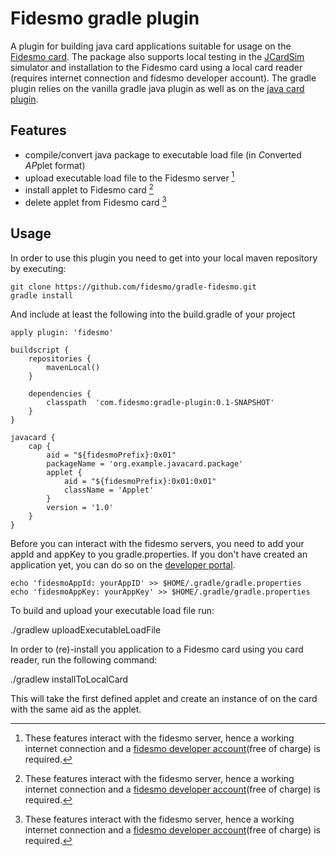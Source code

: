 Fidesmo gradle plugin
=====================

A plugin for building java card applications suitable for usage on the [Fidesmo
card](http://fidesmo.com/). The package also supports local testing in the
[JCardSim](http://jcardsim.org/) simulator and installation to the Fidesmo card using a local card
reader (requires internet connection and fidesmo developer account). The gradle plugin relies on the
vanilla gradle java plugin as well as on the [java card
plugin](https://github.com/fidesmo/gradle-javacard).

Features
--------

 * compile/convert java package to executable load file (in *C*onverted *AP*plet format)
 * upload executable load file to the Fidesmo server [^connectionRequired]
 * install applet to Fidesmo card [^connectionRequired]
 * delete applet from Fidesmo card [^connectionRequired]

[^connectionRequired]: These features interact with the fidesmo server, hence a working internet
connection and a [fidesmo developer account](https://developer.fidesmo.com)(free of charge) is
required.

Usage
-----

In order to use this plugin you need to get into your local maven repository by executing:

    git clone https://github.com/fidesmo/gradle-fidesmo.git
    gradle install

And include at least the following into the build.gradle of your project

    apply plugin: 'fidesmo'

    buildscript {
        repositories {
            mavenLocal()
        }

        dependencies {
            classpath  'com.fidesmo:gradle-plugin:0.1-SNAPSHOT'
        }
    }

    javacard {
        cap {
            aid = "${fidesmoPrefix}:0x01"
            packageName = 'org.example.javacard.package'
            applet {
                aid = "${fidesmoPrefix}:0x01:0x01"
                className = 'Applet'
            }
            version = '1.0'
        }
    }

Before you can interact with the fidesmo servers, you need to add your appId and appKey to you
gradle.properties. If you don't have created an application yet, you can do so on the [developer
portal](https://developer.fidesmo.com/).

    echo 'fidesmoAppId: yourAppID' >> $HOME/.gradle/gradle.properties
    echo 'fidesmoAppKey: yourAppKey' >> $HOME/.gradle/gradle.properties

To build and upload your executable load file run:

   ./gradlew uploadExecutableLoadFile

In order to (re)-install you application to a Fidesmo card using you card reader, run the following
command:

   ./gradlew installToLocalCard

This will take the first defined applet and create an instance of on the card with the same aid as
the applet.
